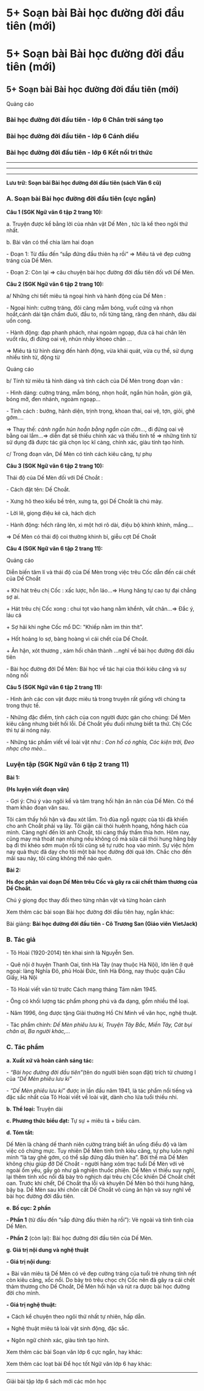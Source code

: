 # 5+ Soạn bài Bài học đường đời đầu tiên (mới)

# 5+ Soạn bài Bài học đường đời đầu tiên (mới)

## 5+ Soạn bài Bài học đường đời đầu tiên (mới)

Quảng cáo

### Bài học đường đời đầu tiên - lớp 6 Chân trời sáng tạo

### Bài học đường đời đầu tiên - lớp 6 Cánh diều

### Bài học đường đời đầu tiên - lớp 6 Kết nối tri thức

* * *

* * *

* * *

**Lưu trữ: Soạn bài Bài học đường đời đầu tiên (sách Văn 6 cũ)**

### **A. Soạn bài Bài học đường đời đầu tiên (cực ngắn)**

**Câu 1 (SGK Ngữ văn 6 tập 2 trang 10):**

a. Truyện được kể bằng lời của nhân vật Dế Mèn , tức là kể theo ngôi thứ nhất.

b. Bài văn có thể chia làm hai đoạn 

\- Đoạn 1: Từ đầu đến “sắp đứng đầu thiên hạ rồi” => Miêu tả vẻ đẹp cường tráng của Dế Mèn.

\- Đoạn 2: Còn lại => câu chuyện bài học đường đời đầu tiên đối với Dế Mèn.

**Câu 2 (SGK Ngữ văn 6 tập 2 trang 10):**

a/ Những chi tiết miêu tả ngoại hình và hành động của Dế Mèn :

\- Ngoại hình: cường tráng, đôi càng mẫm bóng, vuốt cứng và nhọn hoắt,cánh dài tận chấm đuôi, đầu to, nổi từng tảng, răng đen nhánh, dâu dài uốn cong.

\- Hành động: đạp phanh phách, nhai ngoàm ngoạp, đưa cả hai chân lên vuốt râu, đi đứng oai vệ, nhún nhảy khoeo chân ...

=> Miêu tả từ hình dáng đến hành động, vừa khái quát, vừa cụ thể, sử dụng nhiều tính từ, động từ

Quảng cáo

b/ Tính từ miêu tả hình dáng và tính cách của Dế Mèn trong đoạn văn : 

\- Hình dáng: cường tráng, mẫm bóng, nhọn hoắt, ngắn hủn hoẳn, giòn giã, bóng mỡ, đen nhánh, ngoàm ngoạp…

\- Tính cách : bướng, hãnh diện, trịnh trọng, khoan thai, oai vệ, tợn, giỏi, ghê gớm....

=> Thay thế: _cánh ngắn hủn hoẳn bằng ngắn cũn cỡn_..., đi đứng oai vệ bằng oai lắm...=> diễn đạt sẽ thiếu chính xác và thiếu tinh tế => những tính từ sử dụng đã được tác giả chọn lọc kĩ càng, chính xác, giàu tính tạo hình.

c/ Trong đoạn văn, Dế Mèn có tính cách kiêu căng, tự phụ

**Câu 3 (SGK Ngữ văn 6 tập 2 trang 10):**

Thái độ của Dế Mèn đối với Dế Choắt :

\- Cách đặt tên: Dế Choắt.

\- Xưng hô theo kiểu bề trên, xưng ta, gọi Dế Choắt là chú mày.

\- Lời lẽ, giọng điệu kẻ cả, hách dịch

\- Hành động: hếch răng lên, xì một hơi rõ dài, điệu bộ khinh khỉnh, mắng....

=> Dế Mèn có thái độ coi thường khinh bỉ, giễu cợt Dế Choắt

**Câu 4 (SGK Ngữ văn 6 tập 2 trang 11):**

Quảng cáo

Diễn biến tâm lí và thái độ của Dế Mèn trong việc trêu Cốc dẫn đến cái chết của Dế Choắt

\+ Khi hát trêu chị Cốc : xấc lược, hỗn láo...=> Hung hăng tự cao tự đại chẳng sợ ai. 

\+ Hát trêu chị Cốc xong : chui tọt vào hang nằm khểnh, vắt chân...=> Đắc ý, láu cá

\+ Sợ hãi khi nghe Cốc mổ DC: "Khiếp nằm im thin thít”.

\+ Hốt hoảng lo sợ, bàng hoàng vì cái chết của Dế Choắt.

\+ Ân hận, xót thương , xám hối chân thành ...nghĩ về bài học đường đời đầu tiên

\- Bài học đường đời Dế Mèn: Bài học về tác hại của thói kiêu căng và sự nông nổi

**Câu 5 (SGK Ngữ văn 6 tập 2 trang 11):**

\- Hình ảnh các con vật được miêu tả trong truyện rất giống với chúng ta trong thực tế.

\- Những đặc điểm, tính cách của con người được gán cho chúng: Dế Mèn kiêu căng nhưng biết hối lỗi. Dế Choắt yếu đuối nhưng biết ta thứ. Chị Cốc thì tự ái nóng nảy.

\- Những tác phẩm viết về loài vật như : _Con hổ có nghĩa, Cóc kiện trời, Đeo nhạc cho mèo..._

### Luyện tập (SGK Ngữ văn 6 tập 2 trang 11)

**Bài 1:**

**(Hs luyện viết đoạn văn)**

\- Gợi ý: Chú ý vào ngôi kể và tâm trạng hối hận ăn năn của Dế Mèn. Có thể tham khảo đoạn văn sau.

Tôi cảm thấy hối hận và đau xót lắm. Trò đùa ngỗ ngược của tôi đã khiến cho anh Choắt phải vạ lây. Tôi giận cái thói huênh hoang, hống hách của mình. Càng nghĩ đến lời anh Choắt, tôi càng thấy thấm thía hơn. Hôm nay, cũng may mà thoát nạn nhưng nếu không cố mà sửa cái thói hung hăng bậy bạ đi thì khéo sớm muộn rồi tôi cũng sẽ tự rước hoạ vào mình. Sự việc hôm nay quả thực đã dạy cho tôi một bài học đường đời quá lớn. Chắc cho đến mãi sau này, tôi cũng không thể nào quên.

**Bài 2:**

**Hs đọc phân vai đoạn Dế Mèn trêu Cốc và gây ra cái chết thảm thương của Dế Choắt.**

Chú ý giọng đọc thay đổi theo từng nhân vật và từng hoàn cảnh 

Xem thêm các bài soạn Bài học đường đời đầu tiên hay, ngắn khác:

Bài giảng: **Bài học đường đời đầu tiên - Cô Trương San (Giáo viên VietJack)**

### **B. Tác giả**

\- Tô Hoài (1920-2014) tên khai sinh là Nguyễn Sen. 

\- Quê nội ở huyện Thanh Oai, tỉnh Hà Tây (nay thuộc Hà Nội), lớn lên ở quê ngoại: làng Nghĩa Đô, phủ Hoài Đức, tỉnh Hà Đông, nay thuộc quận Cầu Giấy, Hà Nội

\- Tô Hoài viết văn từ trước Cách mạng tháng Tám năm 1945.

\- Ông có khối lượng tác phẩm phong phú và đa dạng, gồm nhiều thể loại.

\- Năm 1996, ông được tặng Giải thưởng Hồ Chí Minh về văn học, nghệ thuật.

\- Tác phẩm chính: _Dế Mèn phiêu lưu kí, Truyện Tây Bắc, Miền Tây, Cát bụi chân ai, Ba người khác,…_

### **C. Tác phẩm**

**a. Xuất xứ và hoàn cảnh sáng tác:**

\- _“Bài học đường đời đầu tiên”_(tên do người biên soạn đặt) trích từ chương I của _“Dế Mèn phiêu lưu kí”_

\- _“Dế Mèn phiêu lưu kí”_ được in lần đầu năm 1941, là tác phẩm nổi tiếng và đặc sắc nhất của Tô Hoài viết về loài vật, dành cho lứa tuổi thiếu nhi. 

**b. Thể loại:** Truyện dài 

**c. Phương thức biểu đạt:** Tự sự + miêu tả + biểu cảm. 

**d. Tóm tắt:**

Dế Mèn là chàng dế thanh niên cường tráng biết ăn uống điều độ và làm việc có chừng mực. Tuy nhiên Dế Mèn tính tình kiêu căng, tự phụ luôn nghĩ mình “là tay ghê gớm, có thể sắp đứng đầu thiên hạ”. Bởi thế mà Dế Mèn không chịu giúp đỡ Dế Choắt - người hàng xóm trạc tuổi Dế Mèn với vẻ ngoài ốm yếu, gầy gò như gã nghiện thuốc phiện. Dế Mèn vì thiếu suy nghĩ, lại thêm tính xốc nổi đã bày trò nghịch dại trêu chị Cốc khiến Dế Choắt chết oan. Trước khi chết, Dế Choắt tha lỗi và khuyên Dế Mèn bỏ thói hung hăng, bậy bạ. Dế Mèn sau khi chôn cất Dế Choắt vô cùng ân hận và suy nghĩ về bài học đường đời đầu tiên.

**e. Bố cục: 2 phần**

**\- Phần 1** (từ đầu đến “sắp đứng đầu thiên hạ rồi”): Vẻ ngoài và tính tình của Dế Mèn.

**\- Phần 2** (còn lại): Bài học đường đời đầu tiên của Dế Mèn.

**g. Giá trị nội dung và nghệ thuật**

**\- Giá trị nội dung:**

\+ Bài văn miêu tả Dế Mèn có vẻ đẹp cường tráng của tuổi trẻ nhưng tính nết còn kiêu căng, xốc nổi. Do bày trò trêu chọc chị Cốc nên đã gây ra cái chết thảm thương cho Dế Choắt, Dế Mèn hối hận và rút ra được bài học đường đời cho mình.

**\- Giá trị nghệ thuật:**

\+ Cách kể chuyện theo ngôi thứ nhất tự nhiên, hấp dẫn.

\+ Nghệ thuật miêu tả loài vật sinh động, đặc sắc.

\+ Ngôn ngữ chính xác, giàu tính tạo hình.

Xem thêm các bài Soạn văn lớp 6 cực ngắn, hay khác:

Xem thêm các loạt bài Để học tốt Ngữ văn lớp 6 hay khác:

* * *

Giải bài tập lớp 6 sách mới các môn học
